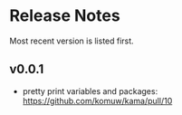 # Release Notes

Most recent version is listed first.  


## v0.0.1
- pretty print variables and packages: https://github.com/komuw/kama/pull/10
